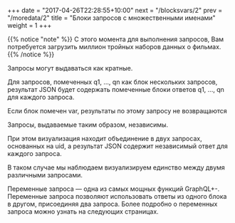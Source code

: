+++
date =  "2017-04-26T22:28:55+10:00"
next = "/blocksvars/2"
prev = "/moredata/2"
title = "Блоки запросов с множественными именами"
weight = 1
+++

{{% notice "note" %}} С этого момента для выполнения запросов, Вам потребуется загрузить миллион тройных наборов данных о фильмах. {{% /notice %}}

Запросы могут выдаваться как кратные.

Для запросов, помеченных q1, ..., qn как блок нескольких запросов, результат JSON будет содержать помеченные блоки ответов q1, ..., qn для каждого запроса.

Если блок помечен var, результаты по этому запросу не возвращаются

Запросы, выдаваемые таким образом, независимы.

При этом визуализация находит объединение в двух запросах, основанных на uid, а результат JSON содержит независимый ответ для каждого запроса.

В таком случае мы наблюдаем визуализируем единство между двумя различными запросами.

Переменные запроса — одна из самых мощных функций GraphQL+-. Переменные запроса позволяют использовать ответы из одного блока в другом, присоединяя два запроса.
Более подробно о переменных запроса можно узнать на следующих страницах.